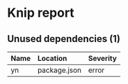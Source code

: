 # Knip report

## Unused dependencies (1)

| Name | Location     | Severity |
| :- | :----------- | :------- |
| yn | package.json | error    |

